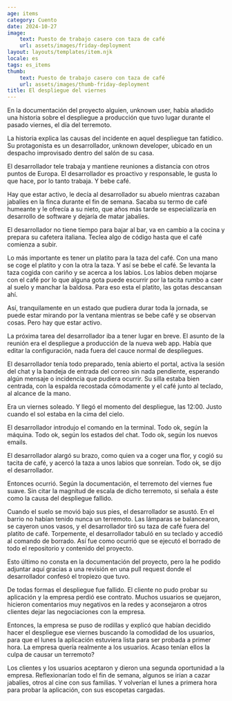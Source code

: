 ```yaml
---
age: items
category: Cuento
date: 2024-10-27
image:
    text: Puesto de trabajo casero con taza de café 
    url: assets/images/friday-deployment
layout: layouts/templates/item.njk
locale: es
tags: es_items
thumb:
    text: Puesto de trabajo casero con taza de café 
    url: assets/images/thumb-friday-deployment
title: El despliegue del viernes
---
```


En la documentación del proyecto alguien, unknown user, había añadido una historia sobre el despliegue a producción que tuvo lugar durante el pasado viernes, el día del terremoto.

La historia explica las causas del incidente en aquel despliegue tan fatídico. Su protagonista es un desarrollador, unknown developer, ubicado en un despacho improvisado dentro del salón de su casa.

El desarrollador tele trabaja y mantiene reuniones a distancia con otros puntos de Europa. El desarrollador es proactivo y responsable, le gusta lo que hace, por lo tanto trabaja. Y bebe café.

Hay que estar activo, le decía al desarrollador su abuelo mientras cazaban jabalíes en la finca durante el fin de semana. Sacaba su termo de café humeante y le ofrecía a su nieto, que años más tarde se especializaría en desarrollo de software y dejaría de matar jabalíes.

El desarrollador no tiene tiempo para bajar al bar, va en cambio a la cocina y prepara su cafetera italiana. Teclea algo de código hasta que el café comienza a subir.

Lo más importante es tener un platito para la taza del café. Con una mano se coge el platito y con la otra la taza. Y así se bebe el café. Se levanta la taza cogida con cariño y se acerca a los labios. Los labios deben mojarse con el café por lo que alguna gota puede escurrir por la tacita rumbo a caer al suelo y manchar la baldosa. Para eso esta el platito, las gotas descansan ahí.

Así, tranquilamente en un estado que pudiera durar toda la jornada, se puede estar mirando por la ventana mientras se bebe café y se observan cosas. Pero hay que estar activo.

La próxima tarea del desarrollador iba a tener lugar en breve. El asunto de la reunión era el despliegue a producción de la nueva web app. Había que editar la configuración, nada fuera del cauce normal de despliegues.

El desarrollador tenía todo preparado, tenía abierto el portal, activa la sesión del chat y la bandeja de entrada del correo sin nada pendiente, esperando algún mensaje o incidencia que pudiera ocurrir. Su silla estaba bien centrada, con la espalda recostada cómodamente y el café junto al teclado, al alcance de la mano.

Era un viernes soleado. Y llegó el momento del despliegue, las 12:00. Justo cuando el sol estaba en la cima del cielo.

El desarrollador introdujo el comando en la terminal. Todo ok, según la máquina. Todo ok, según los estados del chat. Todo ok, según los nuevos emails.

El desarrollador alargó su brazo, como quien va a coger una flor, y cogió su tacita de café, y acercó la taza a unos labios que sonreían. Todo ok, se dijo el desarrollador.

Entonces ocurrió. Según la documentación, el terremoto del viernes fue suave. Sin citar la magnitud de escala de dicho terremoto, si señala a éste como la causa del despliegue fallido.

Cuando el suelo se movió bajo sus pies, el desarrollador se asustó. En el barrio no habían tenido nunca un terremoto. Las lámparas se balancearon, se cayeron unos vasos, y el desarrollador tiró su taza de café fuera del platito de café. Torpemente, el desarrollador tabuló en su teclado y accedió al comando de borrado. Así fue como ocurrió que se ejecutó el borrado de todo el repositorio y contenido del proyecto.

Esto último no consta en la documentación del proyecto, pero la he podido adjuntar aquí gracias a una revisión en una pull request donde el desarrollador confesó el tropiezo que tuvo.

De todas formas el despliegue fue fallido. El cliente no pudo probar su aplicación y la empresa perdió ese contrato. Muchos usuarios se quejaron, hicieron comentarios muy negativos en la redes y aconsejaron a otros clientes dejar las negociaciones con la empresa.

Entonces, la empresa se puso de rodillas y explicó que habían decidido hacer el despliegue ese viernes buscando la comodidad de los usuarios, para que el lunes la aplicación estuviera lista para ser probada a primer hora. La empresa quería realmente a los usuarios. Acaso tenían ellos la culpa de causar un terremoto?

Los clientes y los usuarios aceptaron y dieron una segunda oportunidad a la empresa. Reflexionarían todo el fin de semana, algunos se irían a cazar jabalíes, otros al cine con sus familias. Y volverían el lunes a primera hora para probar la aplicación, con sus escopetas cargadas.


